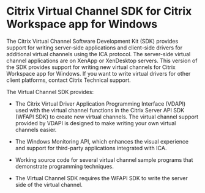 # Citrix Virtual Channel SDK for Citrix Workspace app for Windows

The Citrix Virtual Channel Software Development Kit (SDK) provides
support for writing server-side applications and client-side drivers for
additional virtual channels using the ICA protocol. The server-side
virtual channel applications are on XenApp or XenDesktop servers. This
version of the SDK provides support for writing new virtual channels for
Citrix Workspace app for Windows. If you want to write virtual drivers for other
client platforms, contact Citrix Technical support.

The Virtual Channel SDK provides:

-  The Citrix Virtual Driver Application Programming Interface (VDAPI) used with the virtual channel functions in the Citrix Server API SDK (WFAPI SDK) to create new virtual channels. The virtual channel support provided by VDAPI is designed to make writing your own virtual channels easier.

-  The Windows Monitoring API, which enhances the visual experience and support for third-party applications integrated with ICA.

-  Working source code for several virtual channel sample programs that demonstrate programming techniques.

-  The Virtual Channel SDK requires the WFAPI SDK to write the server side of the virtual channel.